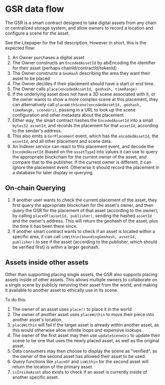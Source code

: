 # GSR data flow

The GSR is a smart contract designed to take digital assets from any chain or centralized storage system, and allow owners to record a location and configure a scene for the asset.

See the Litepaper for the full description. However in short, this is the expected flow:

1. An Owner purchases a digital asset
1. The Owner constructs an `EncodedAssetId` by abiEncoding the identifier for their asset (perhaps chainId/contractId/tokenId)
1. The Owner constructs a `GeoHash` describing the area they want their asset to be placed
1. The Owner decides if their placement should have a start or end time.
1. The Owner calls `place(encodedAssetId, geohash, timeRange)`
1. If the underlying asset does not have a 3D scene associated with it, or the owner wants to show a more complex scene at this placement, they can alternatively call `placeWithScene(encodedAssetId, geohash, timeRange, sceneUri)`, passing in a URL to look up the scene configuration and other metadata about the placement.
1. Either way, the smart contract hashes the `EncodedAssetId` into a small `bytes32 assetId`, and records the placement for that `assetId`, according to the sender's address.
1. This also emits a `GsrPlacement` event, which has the `encodedAssetId`, the `assetId`, and all other placement and scene data.
1. An Indexer service can react to this placement event, and decode the `EncodedAssetId` (based on the `assetType`) into values it can use to query the appropriate blockchain for the current owner of the asset, and compare that to the publisher. If the current owner is different, it can ignore the placement event. Otherwise it should record the placement in a database for later display or querying.

## On-chain Querying

1. If another user wants to check the current placement of the asset, they first query the appropriate blockchain for the asset's owner, and then query the GSR for the placement of that asset (according to the owner), by calling `placeOf(assetId, publisher)`, sending the hashed `assetId` and the owner's address. This will return the geohash of the asset, plus the time it has been there since.
1. If another smart contract wants to check if an asset is located within a specific area, it can call `inWithin(boundingGeohash, assetId, publisher)` to see if the asset (according to the publisher, which should be verified first) is within a larger geohash.

## Assets inside other assets

Other than supporting placing single assets, the GSR also supports placing assets inside of other assets. This allows multiple owners to collaborate on a single scene by publicly removing their asset from the world, and making it available to another asset to ethically use in its scene.

To do this:

1. The owner of an asset uses `place()` to place it in the world
1. The owner of another asset uses `placeWithin` to move their piece into another asset's location.
1. `placeWithin` will fail if the target asset is already within another asset, as this would otherwise allow infinite loops and expensive lookups.
1. The owner of the first asset may then use `updateSceneUri` to update their scene to be one that uses the newly placed asset, as well as the original asset.
1. Data consumers may then choose to display the scene as "verified", as the owner of the second asset has allowed their asset to be used.
1. Query functions like `placeOf` and `isWithin` for the second asset will return the location of the primary asset.
1. `isInsideAsset` also exists to check if an asset is currently inside of another specific asset.
